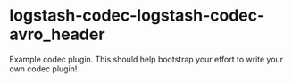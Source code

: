 # logstash-codec-logstash-codec-avro_header
Example codec plugin. This should help bootstrap your effort to write your own codec plugin!
